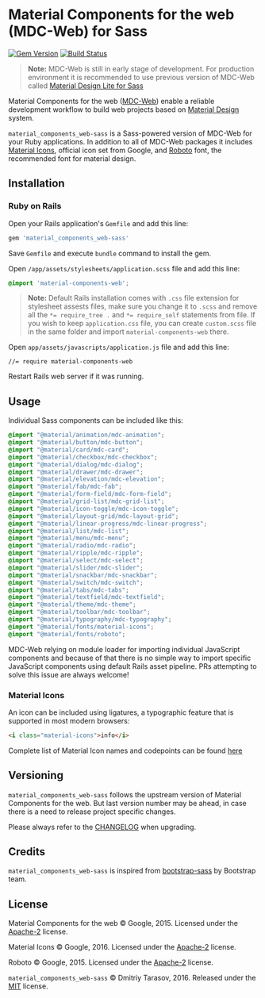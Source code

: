 # Material Components for the web (MDC-Web) for Sass

[![Gem Version](https://badge.fury.io/rb/material_components_web-sass.svg)](http://badge.fury.io/rb/material_components_web-sass)
[![Build Status](https://travis-ci.org/rubysamurai/material_components_web-sass.svg?branch=master)](https://travis-ci.org/rubysamurai/material_components_web-sass)

> **Note:** MDC-Web is still in early stage of development. For production environment it is recommended to use previous version of MDC-Web called [Material Design Lite for Sass](https://github.com/rubysamurai/material_design_lite-sass) 

Material Components for the web ([MDC-Web](https://github.com/material-components/material-components-web/)) enable a reliable development workflow to build web projects based on [Material Design](https://www.material.io/) system.

`material_components_web-sass` is a Sass-powered version of MDC-Web for your Ruby applications. In addition to all of MDC-Web packages it includes [Material Icons](https://material.io/icons/), official icon set from Google, and [Roboto](https://fonts.google.com/specimen/Roboto) font, the recommended font for material design.

## Installation

### Ruby on Rails

Open your Rails application's `Gemfile` and add this line:

```ruby
gem 'material_components_web-sass'
```

Save `Gemfile` and execute `bundle` command to install the gem.

Open  `/app/assets/stylesheets/application.scss` file and add this line:

```scss
@import 'material-components-web';
```

> **Note:** Default Rails installation comes with `.css` file extension for stylesheet assests files, make sure you change it to `.scss` and remove all the `*= require_tree .` and `*= require_self` statements from file. If you wish to keep `application.css` file, you can create `custom.scss` file in the same folder and import `material-components-web` there.

Open  `app/assets/javascripts/application.js` file and add this line:

```
//= require material-components-web
```

Restart Rails web server if it was running.

## Usage

Individual Sass components can be included like this:

```scss
@import "@material/animation/mdc-animation";
@import "@material/button/mdc-button";
@import "@material/card/mdc-card";
@import "@material/checkbox/mdc-checkbox";
@import "@material/dialog/mdc-dialog";
@import "@material/drawer/mdc-drawer";
@import "@material/elevation/mdc-elevation";
@import "@material/fab/mdc-fab";
@import "@material/form-field/mdc-form-field";
@import "@material/grid-list/mdc-grid-list";
@import "@material/icon-toggle/mdc-icon-toggle";
@import "@material/layout-grid/mdc-layout-grid";
@import "@material/linear-progress/mdc-linear-progress";
@import "@material/list/mdc-list";
@import "@material/menu/mdc-menu";
@import "@material/radio/mdc-radio";
@import "@material/ripple/mdc-ripple";
@import "@material/select/mdc-select";
@import "@material/slider/mdc-slider";
@import "@material/snackbar/mdc-snackbar";
@import "@material/switch/mdc-switch";
@import "@material/tabs/mdc-tabs";
@import "@material/textfield/mdc-textfield";
@import "@material/theme/mdc-theme";
@import "@material/toolbar/mdc-toolbar";
@import "@material/typography/mdc-typography";
@import "@material/fonts/material-icons";
@import "@material/fonts/roboto";
```

MDC-Web relying on module loader for importing individual JavaScript components and because of that there is no simple way to import specific JavaScript components using default Rails asset pipeline. PRs attempting to solve this issue are always welcome!

### Material Icons

An icon can be included using ligatures, a typographic feature that is supported in most modern browsers:

```html
<i class="material-icons">info</i>
```

Complete list of Material Icon names and codepoints can be found [here](https://material.io/icons/)

## Versioning

`material_components_web-sass` follows the upstream version of Material Components for the web. But last version number may be ahead, in case there is a need to release project specific changes.

Please always refer to the [CHANGELOG](https://github.com/rubysamurai/material_components_web-sass/blob/master/CHANGELOG.md) when upgrading.

## Credits

`material_components_web-sass` is inspired from [bootstrap-sass](https://github.com/twbs/bootstrap-sass) by Bootstrap team.

## License

Material Components for the web © Google, 2015. Licensed under the [Apache-2](http://www.apache.org/licenses/LICENSE-2.0.html) license.

Material Icons © Google, 2016. Licensed under the [Apache-2](http://www.apache.org/licenses/LICENSE-2.0.html) license.

Roboto © Google, 2015. Licensed under the [Apache-2](http://www.apache.org/licenses/LICENSE-2.0.html) license.

`material_components_web-sass` © Dmitriy Tarasov, 2016. Released under the [MIT](https://github.com/rubysamurai/material_components_web-sass/blob/master/LICENSE.txt) license.
